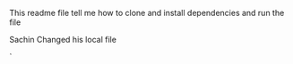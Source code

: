 
This readme file tell me how to clone and install dependencies and run the file



Sachin Changed his local file 

`